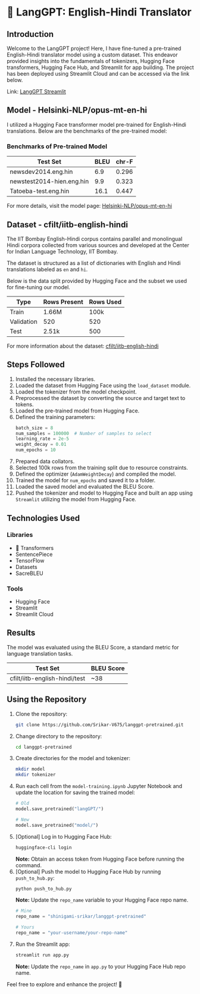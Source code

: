 # 🔄 LangGPT: English-Hindi Translator

## Introduction

Welcome to the LangGPT project! Here, I have fine-tuned a pre-trained English-Hindi translator model using a custom dataset. This endeavor provided insights into the fundamentals of tokenizers, Hugging Face transformers, Hugging Face Hub, and Streamlit for app building. The project has been deployed using Streamlit Cloud and can be accessed via the link below.

Link: 
[LangGPT Streamlit](https://langgpt.streamlit.app/)

## Model - Helsinki-NLP/opus-mt-en-hi

I utilized a Hugging Face transformer model pre-trained for English-Hindi translations. Below are the benchmarks of the pre-trained model:

### Benchmarks of Pre-trained Model

| Test Set                        | BLEU | chr-F |
|---------------------------------|------|-------|
| newsdev2014.eng.hin             | 6.9  | 0.296 |
| newstest2014-hien.eng.hin       | 9.9  | 0.323 |
| Tatoeba-test.eng.hin            | 16.1 | 0.447 |

For more details, visit the model page: [Helsinki-NLP/opus-mt-en-hi](https://huggingface.co/Helsinki-NLP/opus-mt-en-hi)

## Dataset - cfilt/iitb-english-hindi

The IIT Bombay English-Hindi corpus contains parallel and monolingual Hindi corpora collected from various sources and developed at the Center for Indian Language Technology, IIT Bombay.

The dataset is structured as a list of dictionaries with English and Hindi translations labeled as `en` and `hi`.

Below is the data split provided by Hugging Face and the subset we used for fine-tuning our model.

| Type       | Rows Present | Rows Used |
|------------|--------------|-----------|
| Train      | 1.66M        | 100k      |
| Validation | 520          | 520       |
| Test       | 2.51k        | 500       |

For more information about the dataset: [cfilt/iitb-english-hindi](https://huggingface.co/datasets/cfilt/iitb-english-hindi)

## Steps Followed

1. Installed the necessary libraries.
2. Loaded the dataset from Hugging Face using the `load_dataset` module.
3. Loaded the tokenizer from the model checkpoint.
4. Preprocessed the dataset by converting the source and target text to tokens.
5. Loaded the pre-trained model from Hugging Face.
6. Defined the training parameters:
    ```python
    batch_size = 8
    num_samples = 100000  # Number of samples to select
    learning_rate = 2e-5
    weight_decay = 0.01
    num_epochs = 10
    ```
7. Prepared data collators.
8. Selected 100k rows from the training split due to resource constraints.
9. Defined the optimizer (`AdamWeightDecay`) and compiled the model.
10. Trained the model for `num_epochs` and saved it to a folder.
11. Loaded the saved model and evaluated the BLEU Score.
12. Pushed the tokenizer and model to Hugging Face and built an app using `Streamlit` utilizing the model from Hugging Face.

## Technologies Used

### Libraries
- 🤗 Transformers
- SentencePiece
- TensorFlow
- Datasets
- SacreBLEU

### Tools
- Hugging Face
- Streamlit
- Streamlit Cloud

## Results

The model was evaluated using the BLEU Score, a standard metric for language translation tasks.

| Test Set                        | BLEU Score |
|---------------------------------|------------|
| cfilt/iitb-english-hindi/test   | ~38        |

## Using the Repository

1. Clone the repository:
    ```sh
    git clone https://github.com/Srikar-V675/langgpt-pretrained.git
    ```
2. Change directory to the repository:
    ```sh
    cd langgpt-pretrained
    ```
3. Create directories for the model and tokenizer:
    ```sh
    mkdir model
    mkdir tokenizer
    ```
4. Run each cell from the `model-training.ipynb` Jupyter Notebook and update the location for saving the trained model:
    ```python
    # Old
    model.save_pretrained("langGPT/")

    # New
    model.save_pretrained("model/")
    ```
5. [Optional] Log in to Hugging Face Hub:
    ```sh
    huggingface-cli login
    ```
    **Note:** Obtain an access token from Hugging Face before running the command.
6. [Optional] Push the model to Hugging Face Hub by running `push_to_hub.py`:
    ```sh
    python push_to_hub.py
    ```
    **Note:** Update the `repo_name` variable to your Hugging Face repo name.
    ```python
    # Mine
    repo_name = "shinigami-srikar/langgpt-pretrained"

    # Yours
    repo_name = "your-username/your-repo-name"
    ```
7. Run the Streamlit app:
    ```sh
    streamlit run app.py
    ```
    **Note:** Update the `repo_name` in `app.py` to your Hugging Face Hub repo name.

Feel free to explore and enhance the project! 🚀